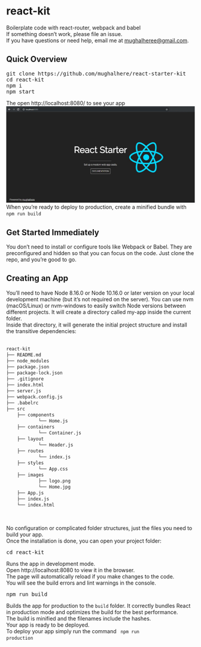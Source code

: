 # react-kit

Boilerplate code with react-router, webpack and babel <br />
If something doesn’t work, please file an issue.<br />
If you have questions or need help, email me at mughalheree@gmail.com.<br />

<h2><b>Quick Overview</b></h2>
<pre>
git clone https://github.com/mughalhere/react-starter-kit
cd react-kit
npm i
npm start
</pre>
The open http://localhost:8080/ to see your app<br />
<img style="-moz-user-select: none;-khtml-user-select: none;-webkit-user-select: none;user-select: none;-moz-user-drag: none;-khtml-user-drag: none;-webkit-user-drag: none user-drag: none;" src="https://github.com/mughalhere/react-kit/blob/master/src/images/Home.jpg" />
When you’re ready to deploy to production, create a minified bundle with <code>npm run build</code>
<h2><b>Get Started Immediately</b></h2>
You don’t need to install or configure tools like Webpack or Babel.
They are preconfigured and hidden so that you can focus on the code.
Just clone the repo, and you’re good to go.
<h2><b>Creating an App</b></h2>
You’ll need to have Node 8.16.0 or Node 10.16.0 or later version on your local development machine
(but it’s not required on the server). You can use nvm (macOS/Linux) or nvm-windows to easily switch Node 
versions between different projects.
It will create a directory called my-app inside the current folder. <br />
Inside that directory, it will generate the initial project structure and install the transitive dependencies: <br />
<pre>
<code>
react-kit
├── README.md
├── node_modules
├── package.json
├── package-lock.json
├── .gitignore
├── index.html
├── server.js
├── webpack.config.js
├── .babelrc
├── src
    ├── components
            └── Home.js
    ├── containers
            └── Container.js
    ├── layout
            └── Header.js
    ├── routes
            └── index.js
    ├── styles
            └── App.css
    ├── images
            ├── logo.png
            └── Home.jpg
    ├── App.js
    ├── index.js
    └── index.html
     
</code>
</pre>
No configuration or complicated folder structures, just the files you need to build your app. <br />
Once the installation is done, you can open your project folder: <br />
<pre>cd react-kit</pre>
Runs the app in development mode. <br />
Open http://localhost:8080 to view it in the browser. <br />
The page will automatically reload if you make changes to the code. <br />
You will see the build errors and lint warnings in the console. <br />

<pre>npm run build</pre>

Builds the app for production to the <code>build</code> folder.
It correctly bundles React in production mode and optimizes the build for the best performance. <br />
The build is minified and the filenames include the hashes. <br />
Your app is ready to be deployed. <br />
To deploy your app simply run the command <code> npm run production</code>
